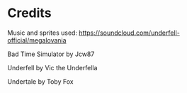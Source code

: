 # Credits

Music and sprites used: https://soundcloud.com/underfell-official/megalovania

Bad Time Simulator by Jcw87

Underfell by Vic the Underfella

Undertale by Toby Fox
